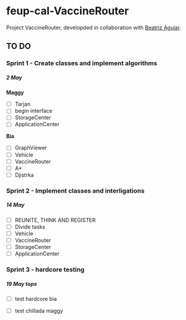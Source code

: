 # feup-cal-VaccineRouter


Project VaccineRouter, developded in collaboration with [Beatriz Aguiar](https://github.com/beatriz-ag).


## TO DO

### Sprint 1 - Create classes and implement algorithms     
##### 2 May

**Maggy**
- [ ] Tarjan                  
- [ ] begin interface         
- [ ] StorageCenter           
- [ ] ApplicationCenter  

**Bia**    
- [ ] GraphViewer             
- [ ] Vehicle                 
- [ ] VaccineRouter           
- [ ] A*                      
- [ ] Djistrka               

### Sprint 2 - Implement classes and interligations
##### 14 May

- [ ] REUNITE, THINK AND REGISTER
- [ ] Divide tasks
- [ ] Vehicle                 
- [ ] VaccineRouter           
- [ ] StorageCenter           
- [ ] ApplicationCenter       

### Sprint 3 - hardcore testing
##### 19 May tops
- [ ] test hardcore bia
- [ ] test chillada maggy
    
